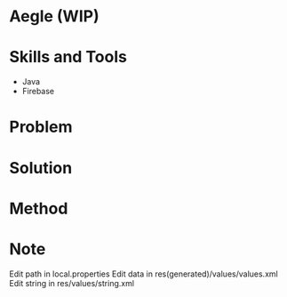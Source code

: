 # Aegle (WIP)


# Skills and Tools
- Java
- Firebase


# Problem


# Solution


# Method


# Note
Edit path in local.properties
Edit data in res(generated)/values/values.xml
Edit string in res/values/string.xml

